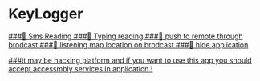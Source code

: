 # KeyLogger

<a href="https://play.google.com/store/apps/details?id=apk.typingrecorder&hl=en&gl=US">
###📌 Sms Reading 
###📌 Typing reading
###📌 push to remote through brodcast
###📌 listening map location on brodcast
###📌 hide application

###it may be  hacking platform and  if you want to use this app you should accept accessmbly services in application !
